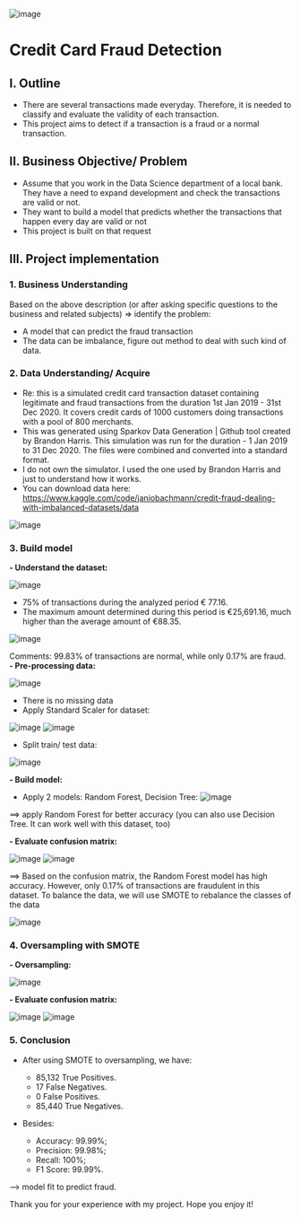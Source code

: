 ![image](https://user-images.githubusercontent.com/91864024/180405365-f5850d6b-45f8-4815-89f0-55054dc29435.png)
# Credit Card Fraud Detection
## I. Outline
- There are several transactions made everyday. Therefore, it is needed to classify and evaluate the validity of each transaction.
- This project aims to detect if a transaction is a fraud or a normal transaction.
## II. Business Objective/ Problem
- Assume that you work in the Data Science department of a local bank. They have a need to expand development and check the transactions are valid or not.
- They want to build a model that predicts whether the transactions that happen every day are valid or not
- This project is built on that request
## III. Project implementation
### 1. Business Understanding
Based on the above description (or after asking specific questions to the business and related subjects) => identify the problem:
- A model that can predict the fraud transaction
- The data can be imbalance, figure out method to deal with such kind of data.
### 2. Data Understanding/ Acquire
- Re: this is a simulated credit card transaction dataset containing legitimate and fraud transactions from the duration 1st Jan 2019 - 31st Dec 2020. 
It covers credit cards of 1000 customers doing transactions with a pool of 800 merchants.
- This was generated using Sparkov Data Generation | Github tool created by Brandon Harris. This simulation was run for the duration - 1 Jan 2019 to 31 Dec 2020. The files were combined and converted into a standard format.
- I do not own the simulator. I used the one used by Brandon Harris and just to understand how it works.
- You can download data here: https://www.kaggle.com/code/janiobachmann/credit-fraud-dealing-with-imbalanced-datasets/data


![image](https://user-images.githubusercontent.com/91864024/180409661-65c569da-4303-4d7a-906d-add75d0e218b.png)

### 3. Build model
**- Understand the dataset:**

![image](https://user-images.githubusercontent.com/91864024/180410114-d94d75a0-8271-4c0d-b7e1-869835dbe80a.png)

- 75% of transactions during the analyzed period € 77.16.
- The maximum amount determined during this period is €25,691.16, much higher than the average amount of €88.35.

![image](https://user-images.githubusercontent.com/91864024/180410437-f5ceff5f-4b77-429e-8562-e1eb6248ea2a.png)

Comments: 99.83% of transactions are normal, while only 0.17% are fraud.
**- Pre-processing data:**

![image](https://user-images.githubusercontent.com/91864024/180410873-940d4477-e727-49fd-99c0-e3e1700c9acf.png)

- There is no missing data
- Apply Standard Scaler for dataset:

![image](https://user-images.githubusercontent.com/91864024/180411459-e66fd4e1-4539-4a2b-afa0-c67e8ea73bac.png)
![image](https://user-images.githubusercontent.com/91864024/180411513-85d04ac3-add4-493c-8b84-8746991ad927.png)

- Split train/ test data:

![image](https://user-images.githubusercontent.com/91864024/180411222-3dc16cf0-e50e-49a2-a73f-3ff6a09df8ac.png)

**- Build model:**
- Apply 2 models: Random Forest, Decision Tree:
![image](https://user-images.githubusercontent.com/91864024/180411714-9278d9d3-d485-4988-aea3-63cf9c6c474c.png)

==> apply Random Forest for better accuracy (you can also use Decision Tree. It can work well with this dataset, too)

**- Evaluate confusion matrix:**

![image](https://user-images.githubusercontent.com/91864024/180412096-e9b9174d-54a0-4940-bc73-3360ed5451ec.png)
![image](https://user-images.githubusercontent.com/91864024/180412155-3b1add93-71b4-4626-9f95-d4bfff94619b.png)

==> Based on the confusion matrix, the Random Forest model has high accuracy. However, only 0.17% of transactions are fraudulent in this dataset. 
To balance the data, we will use SMOTE to rebalance the classes of the data

![image](https://user-images.githubusercontent.com/91864024/180412716-aafb1cc2-ee40-44ee-a2eb-f7da1246ab85.png)

### 4. Oversampling with SMOTE
**- Oversampling:**

![image](https://user-images.githubusercontent.com/91864024/180413088-335cb5cd-4465-4f91-a3aa-8468d04b0044.png)

**- Evaluate confusion matrix:**

![image](https://user-images.githubusercontent.com/91864024/180413137-7a154893-8a9b-4472-953b-163083a94923.png)
![image](https://user-images.githubusercontent.com/91864024/180413196-2d0c701d-539d-43bb-8ec7-3680493a5467.png)

### 5. Conclusion
- After using SMOTE to oversampling, we have:
  - 85,132 True Positives.
  - 17 False Negatives.
  - 0 False Positives.
  - 85,440 True Negatives.

- Besides:
  - Accuracy: 99.99%;
  - Precision: 99.98%;
  - Recall: 100%;
  - F1 Score: 99.99%.

--> model fit to predict fraud.

Thank you for your experience with my project. Hope you enjoy it!









